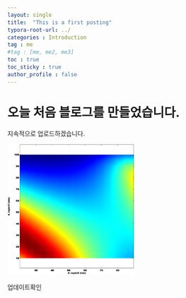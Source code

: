 ```yaml
---
layout: single
title:  "This is a first posting"
typora-root-url: ../
categories : Introduction
tag : me
#tag : [me, me2, me3]
toc : true
toc_sticky : true
author_profile : false
---
```


# 오늘 처음 블로그를 만들었습니다.

지속적으로 업로드하겠습니다.

<img src="/images/2022-05-23-first/Untitled34-1691491405481-4.png" alt="Untitled34" style="zoom:33%;" />

업데이트확인
